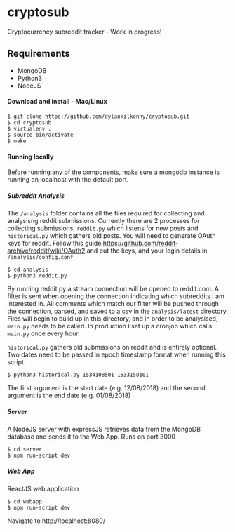 # cryptosub
Cryptocurrency subreddit tracker - Work in progress!

## Requirements
* MongoDB
* Python3
* NodeJS


#### Download and install - Mac/Linux
```console
$ git clone https://github.com/dylankilkenny/cryptosub.git
$ cd cryptosub
$ virtualenv .
$ source bin/activate
$ make
```

#### Running locally
Before running any of the components, make sure a mongodb instance is running on localhost with the default port.
##### Subreddit Analysis
The `/analysis` folder contains all the files required for collecting and analysisng reddit submissions. Currently there are 2 processes for collecting submissions, `reddit.py` which listens for new posts and `historical.py` which gathers old posts. You will need to generate OAuth keys for reddit. Follow this guide https://github.com/reddit-archive/reddit/wiki/OAuth2 and put the keys, and your login details in `/analysis/config.conf`
```console
$ cd analysis
$ python3 reddit.py
``` 
By running reddit.py a stream connection will be opened to reddit.com. A filter is sent when opening the connection indicating which subreddits I am interested in. All comments which match our filter will be pushed through the connection, parsed, and saved to a csv in the `analysis/latest` directory. Files will begin to build up in this directory, and in order to be analysised, `main.py` needs to be called. In production I set up a cronjob which calls `main.py` once every hour.

`historical.py` gathers old submissions on reddit and is entirely optional. Two dates need to be passed in epoch timestamp format when running this script.

```
$ python3 historical.py 1534108501 1533158101
```
The first argument is the start date (e.g. 12/08/2018) and the second argument is the end date (e.g. 01/08/2018)


##### Server
A NodeJS server with expressJS retrieves data from the MongoDB database and sends it to the Web App. 
Runs on port 3000
```    
$ cd server
$ npm run-script dev
``` 
##### Web App
ReactJS web application
```    
$ cd webapp
$ npm run-script dev
``` 
Navigate to http://localhost:8080/

